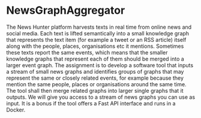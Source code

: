 # NewsGraphAggregator
The News Hunter platform harvests texts in real time from online news and social media. Each text is lifted semantically into a small knowledge graph that represents the text item (for example a tweet or an RSS article) itself along with the people, places, organisations etc it mentions. Sometimes these texts report the same events, which means that the smaller knowledge graphs that represent each of them should be merged into a larger event graph. The assignment is to develop a software tool that inputs a stream of small news graphs and identifies groups of graphs that may represent the same or closely related events, for example because they mention the same people, places or organisations around the same time. The tool shall then merge related graphs into larger single graphs that it outputs. We will give you access to a stream of news graphs you can use as input. It is a bonus if the tool offers a Fast API interface and runs in a Docker.
